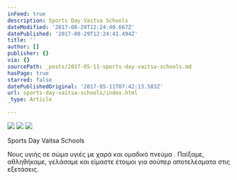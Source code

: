 ```yaml
---
inFeed: true
description: Sports Day Vaitsa Schools
dateModified: '2017-08-29T12:24:40.667Z'
datePublished: '2017-08-29T12:24:41.494Z'
title: ''
author: []
publisher: {}
via: {}
sourcePath: _posts/2017-05-11-sports-day-vaitsa-schools.md
hasPage: true
starred: false
datePublishedOriginal: '2017-05-11T07:42:13.583Z'
url: sports-day-vaitsa-schools/index.html
_type: Article

---
```

![](https://the-grid-user-content.s3-us-west-2.amazonaws.com/a43717dd-c348-4472-b3cc-b68271bb5723.png)
![](https://the-grid-user-content.s3-us-west-2.amazonaws.com/23ece21f-9d04-4b34-ab17-e40de3365803.png)
![](https://the-grid-user-content.s3-us-west-2.amazonaws.com/d57e2db9-ab99-4af5-a283-7e9f05d61dca.png)

Sports Day Vaitsa Schools

Νους υγιής σε σώμα υγιές με χαρά και ομαδικό πνεύμα . Παίξαμε, αθληθήκαμε, γελάσαμε και είμαστε έτοιμοι για σούπερ αποτελέσματα στις εξετάσεις.